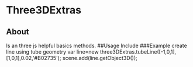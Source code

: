 # Three3DExtras
## About
Is an three js helpful basics methods.
##Usage 
Include 
    <script src="three3DExtras.min.js"></script>
###Example create line using tube geometry
    var line=new three3DExtras.tubeLine([-1,0,1],[1,0,1],0.02,'#B02735');
    scene.add(line.getObject3D());
